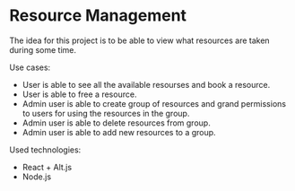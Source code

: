 # Resource Management

The idea for this project is to be able to view what resources are taken during some time.

Use cases: 
 - User is able to see all the available resourses and book a resource.
 - User is able to free a resource.
 - Admin user is able to create group of resources and grand permissions to users for using the resources in the group.
 - Admin user is able to delete resources from group.
 - Admin user is able to add new resources to a group.

Used technologies:
 - React + Alt.js
 - Node.js
